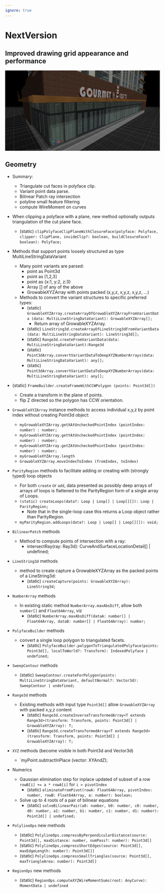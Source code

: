 ```yaml
---
ignore: true
---
```

# NextVersion

## Improved drawing grid appearance and performance

![grid example](./grid.png "Example showing drawing grid")

## Geometry


* Summary:
  * Triangulate cut faces in polyface clip.
  * Variant point data parse.
  * Bilinear Patch ray intersection
  * polyline small feature filtering
  * compute WireMoment on curves

* When clipping a polyface with a plane, new method optionally outputs triangulation of the cut plane face.
  * (static) `clipPolyfaceClipPlaneWithClosureFace(polyface: Polyface, clipper: ClipPlane, insideClip?: boolean, buildClosureFace?: boolean): Polyface;`
* Methods that support points loosely structured as type MultiLineStringDataVariant
  * Many point variants are parsed:
    * point as Point3d
    * point as [1,2,3]
    * point as {x:1, y:2, z:3}
    * Array [] of any of the above
    * GrowableXYZArray with points packed (x,y,z,  x,y,z,  x,y,z, ...)
  * Methods to convert the variant structures to specific preferred types:
    * (static) `GrowableXYZArray.createArrayOfGrowableXYZArrayFromVariantData (data: MultiLineStringDataVariant): GrowableXYZArray[];`
       * Return array of GrowableXYZArray.
    * (static) `LineString3d.createArrayOfLineString3dFromVariantData (data: MultiLineStringDataVariant): LineString3d[];`
    * (static) `Range3d.createFromVariantData(data: MultiLineStringDataVariant):Range3d`
    * (static) `Point3dArray.convertVariantDataToDeepXYZNumberArrays(data: MultiLineStringDataVariant): any[];`
    * (static) `Point3dArray.convertVariantDataToDeepXYZNumberArrays(data: MultiLineStringDataVariant): any[];`
* (static) `FrameBuilder.createFrameWithCCWPolygon (points: Point3d[])`
  * Create a transform in the plane of points.
  * flip Z directed so the polygon has CCW orientation.
* `GrowableXYZArray` instance methods to access individual x,y,z by point index without creating Point3d object:
  * `myGrowableXYZArray.getXAtUncheckedPointIndex (pointIndex: number) : number;`
  * `myGrowableXYZArray.getYAtUncheckedPointIndex (pointIndex: number) : number;`
  * `myGrowableXYZArray.getZAtUncheckedPointIndex (pointIndex: number) : number;`
  * `myGrowableXYZArray.length`
  * `GrowableXYZArray.moveIndexToIndex (fromIndex, toIndex)`
* `ParityRegion` methods to facilitate adding or creating with (strongly typed) loop objects
  * For both `create` or `add`, data presented as possibly deep arrays of arrays of loops is flattened to the ParityRegion form of a single array of Loops.
  * `(static) createLoops(data?: Loop | Loop[] | Loop[][]): Loop | ParityRegion;`
    * Note that in the single-loop case this returns a Loop object rather than ParityRegion.
  * `myParityRegion.addLoops(data?: Loop | Loop[] | Loop[][]): void;`
* `BilinearPatch` methods
  * Method to compute points of intersection with a ray:
    * intersectRay(ray: Ray3d): CurveAndSurfaceLocationDetail[] | undefined;
* `LineString3d` methods
  * method to create capture a GrowableXYZArray as the packed points of a LineString3d:
    * (static) `createCapture(points: GrowableXYZArray): LineString3d;`
* `NumberArray` methods
  * In existing static method `NumberArray.maxAbsDiff`, allow both `number[]` and `Float64Array`, viz
    * (static) `NumberArray.maxAbsDiff(dataA: number[] | Float64Array, dataB: number[] | Float64Array): number;`
* `PolyfaceBuilder` methods
  * convert a single loop polygon to triangulated facets.
    * (static) `PolyfaceBuilder.polygonToTriangulatedPolyface(points: Point3d[], localToWorld?: Transform): IndexedPolyface | undefined;`
* `SweepContour` methods
  * (static) `SweepContour.createForPolygon(points: MultiLineStringDataVariant, defaultNormal?: Vector3d): SweepContour | undefined;`
* `Range3d` methods
  * Existing methods with input type `Point3d[]` allow `GrowableXYZArray` with packed x,y,z content
    * (static) `Range3d.createInverseTransformedArray<T extends Range3d>(transform: Transform, points: Point3d[] | GrowableXYZArray): T;`
    * (static) `Range3d.createTransformedArray<T extends Range3d>(transform: Transform, points: Point3d[] | GrowableXYZArray): T;`
* `XYZ` methods (become visible in both Point3d and Vector3d)
  * `myPoint.subtractInPlace (vector: XYAndZ);
* Numerics
  * Gaussian elimination step for inplace updated of subset of a row `rowB[i] += a * rowA[i]` for `i > pivotIndex`
     * (static) `eliminateFromPivot(rowA: Float64Array, pivotIndex: number, rowB: Float64Array, a: number): boolean;`
  * Solve up to 4 roots of a pair of bilinear equations
     * (static) `solveBilinearPair(a0: number, b0: number, c0: number, d0: number, a1: number, b1: number, c1: number, d1: number): Point2d[] | undefined;`
* `PolylineOps` new methods
  * (static) `PolylineOps.compressByPerpendicularDistance(source: Point3d[], maxDistance: number, numPass?: number): Point3d[]`
  * (static) `PolylineOps,compressShortEdges(source: Point3d[], maxEdgeLength: number): Point3d[]]`
  * (static) `PolylineOps.compressSmallTriangles(source: Point3d[], maxTriangleArea: number): Point3d[]`
* `RegionOps` new methods
  * (static) `RegionOps.computeXYZWireMomentSums(root: AnyCurve): MomentData | undefined`

